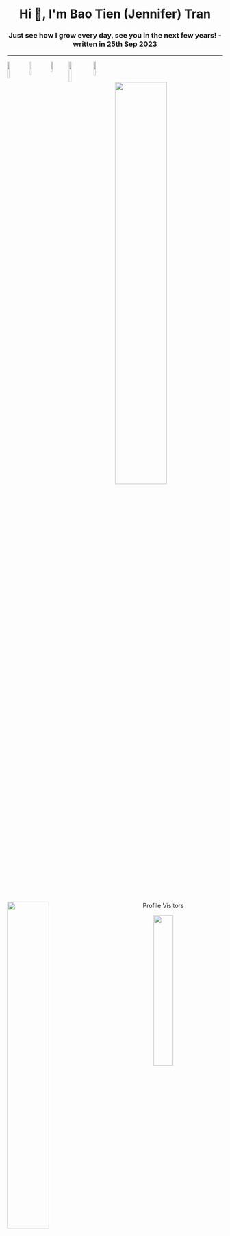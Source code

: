 <h1 align="center">Hi 👋, I'm Bao Tien (Jennifer) Tran</h1>
<h3 align="center">Just see how I grow every day, see you in the next few years! - written in 25th Sep 2023</h3>

---

<img align='left' width='10%' src='https://img.shields.io/badge/python-3670A0?style=for-the-badge&logo=python&logoColor=ffdd54' />
<img align='left' width='9%' src='https://img.shields.io/badge/html5-%23E34F26.svg?style=for-the-badge&logo=html5&logoColor=white' />
<img align='left' width='7.8%' src='https://img.shields.io/badge/css3-%231572B6.svg?style=for-the-badge&logo=css3&logoColor=white' />
<img align='left' width='11%' src='https://img.shields.io/badge/javascript-%23323330.svg?style=for-the-badge&logo=j' />
<img align='left' width='9.2%' src='https://img.shields.io/badge/flask-%23000.svg?style=for-the-badge&logo=flask&logoColor=white' />

<br><br>

<img align='left' width='49%%' src='https://github-readme-stats.vercel.app/api?username=Meowmeow-alt&show_icons=true&theme=radical' />
<img align='left' width='44.2%%' src='https://github-readme-stats.vercel.app/api/top-langs/?username=meowmeow-alt&layout=compact&theme=radical&exclude_repo=131851583,[repo2](https://github.com/me50/Meowmeow-alt)' />

<br><br><br><br><br><br><br><br>

<p align="center">Profile Visitors</p>
<p align="center">
  <img width='30%' src='https://profile-counter.glitch.me/Meowmeow-alt/count.svg' />
</p>



